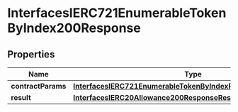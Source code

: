 

# InterfacesIERC721EnumerableTokenByIndex200Response

## Properties

Name | Type | Description | Notes
------------ | ------------- | ------------- | -------------
**contractParams** | [**InterfacesIERC721EnumerableTokenByIndexRequestContractParams**](InterfacesIERC721EnumerableTokenByIndexRequestContractParams.md) |  | 
**result** | [**InterfacesIERC20Allowance200ResponseResult**](InterfacesIERC20Allowance200ResponseResult.md) |  | 




